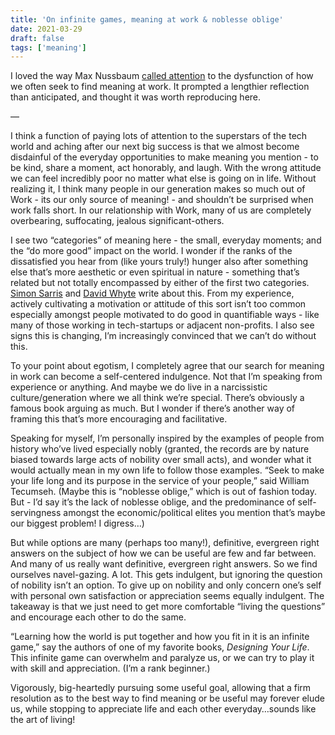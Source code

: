 ```yaml
---
title: 'On infinite games, meaning at work & noblesse oblige'
date: 2021-03-29
draft: false
tags: ['meaning']
---
```


I loved the way Max Nussbaum [called attention](https://www.mysupersecretdiary.com/p/mans-search-for-meaning-at-work) to the dysfunction of how we often seek to find meaning at work. It prompted a lengthier reflection than anticipated, and thought it was worth reproducing here.

—

I think a function of paying lots of attention to the superstars of the tech world and aching after our next big success is that we almost become disdainful of the everyday opportunities to make meaning you mention - to be kind, share a moment, act honorably, and laugh. With the wrong attitude we can feel incredibly poor no matter what else is going on in life. Without realizing it, I think many people in our generation makes so much out of Work - its our only source of meaning! - and shouldn’t be surprised when work falls short. In our relationship with Work, many of us are completely overbearing, suffocating, jealous significant-others.

I see two “categories” of meaning here - the small, everyday moments; and the “do more good” impact on the world. I wonder if the ranks of the dissatisfied you hear from (like yours truly!) hunger also after something else that’s more aesthetic or even spiritual in nature - something that’s related but not totally encompassed by either of the first two categories. [Simon Sarris](https://simonsarris.com/work-on) and [David Whyte](https://twitter.com/p_millerd/status/1362014792161067010?s=20) write about this. From my experience, actively cultivating a motivation or attitude of this sort isn’t too common especially amongst people motivated to do good in quantifiable ways - like many of those working in tech-startups or adjacent non-profits. I also see signs this is changing, I’m increasingly convinced that we can’t do without this.

To your point about egotism, I completely agree that our search for meaning in work can become a self-centered indulgence. Not that I’m speaking from experience or anything. And maybe we do live in a narcissistic culture/generation where we all think we’re special. There’s obviously a famous book arguing as much. But I wonder if there’s another way of framing this that’s more encouraging and facilitative.

Speaking for myself, I’m personally inspired by the examples of people from history who’ve lived especially nobly (granted, the records are by nature biased towards large acts of nobility over small acts), and wonder what it would actually mean in my own life to follow those examples. “Seek to make your life long and its purpose in the service of your people,” said William Tecumseh. (Maybe this is “noblesse oblige,” which is out of fashion today. But - I’d say it’s the lack of noblesse oblige, and the predominance of self-servingness amongst the economic/political elites you mention that’s maybe our biggest problem! I digress…)

But while options are many (perhaps too many!), definitive, evergreen right answers on the subject of how we can be useful are few and far between. And many of us really want definitive, evergreen right answers. So we find ourselves navel-gazing. A lot. This gets indulgent, but ignoring the question of nobility isn’t an option. To give up on nobility and only concern one’s self with personal own satisfaction or appreciation seems equally indulgent. The takeaway is that we just need to get more comfortable “living the questions” and encourage each other to do the same.

“Learning how the world is put together and how you fit in it is an infinite game,” say the authors of one of my favorite books, *Designing Your Life*. This infinite game can overwhelm and paralyze us, or we can try to play it with skill and appreciation. (I’m a rank beginner.)

Vigorously, big-heartedly pursuing some useful goal, allowing that a firm resolution as to the best way to find meaning or be useful may forever elude us, while stopping to appreciate life and each other everyday…sounds like the art of living!
